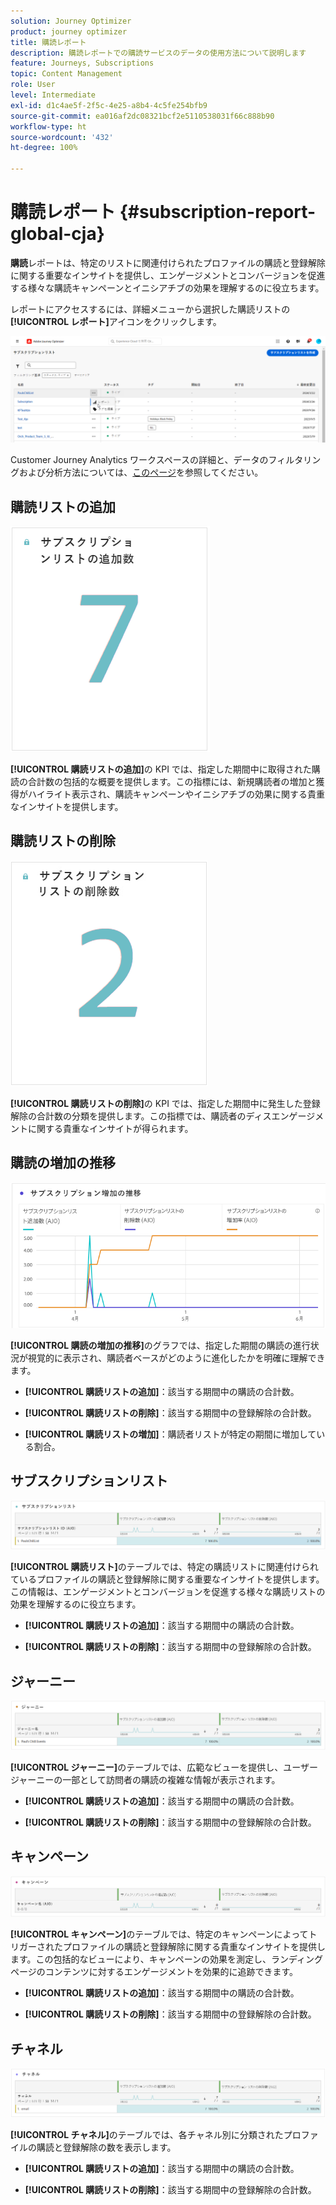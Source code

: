 ```yaml
---
solution: Journey Optimizer
product: journey optimizer
title: 購読レポート
description: 購読レポートでの購読サービスのデータの使用方法について説明します
feature: Journeys, Subscriptions
topic: Content Management
role: User
level: Intermediate
exl-id: d1c4ae5f-2f5c-4e25-a8b4-4c5fe254bfb9
source-git-commit: ea016af2dc08321bcf2e5110538031f66c888b90
workflow-type: ht
source-wordcount: '432'
ht-degree: 100%

---
```


# 購読レポート {#subscription-report-global-cja}

**購読**&#x200B;レポートは、特定のリストに関連付けられたプロファイルの購読と登録解除に関する重要なインサイトを提供し、エンゲージメントとコンバージョンを促進する様々な購読キャンペーンとイニシアチブの効果を理解するのに役立ちます。

レポートにアクセスするには、詳細メニューから選択した購読リストの&#x200B;**[!UICONTROL レポート]**&#x200B;アイコンをクリックします。

![](assets/cja-sub-access.png)

Customer Journey Analytics ワークスペースの詳細と、データのフィルタリングおよび分析方法については、[このページ](https://experienceleague.adobe.com/ja/docs/analytics-platform/using/cja-workspace/home)を参照してください。

## 購読リストの追加

![](assets/cja-sub-add.png)

**[!UICONTROL 購読リストの追加]**&#x200B;の KPI では、指定した期間中に取得された購読の合計数の包括的な概要を提供します。この指標には、新規購読者の増加と獲得がハイライト表示され、購読キャンペーンやイニシアチブの効果に関する貴重なインサイトを提供します。

## 購読リストの削除

![](assets/cja-sub-add-remove.png)

**[!UICONTROL 購読リストの削除]**&#x200B;の KPI では、指定した期間中に発生した登録解除の合計数の分類を提供します。この指標では、購読者のディスエンゲージメントに関する貴重なインサイトが得られます。

## 購読の増加の推移

![](assets/cja-sub-growth.png)

**[!UICONTROL 購読の増加の推移]**&#x200B;のグラフでは、指定した期間の購読の進行状況が視覚的に表示され、購読者ベースがどのように進化したかを明確に理解できます。

* **[!UICONTROL 購読リストの追加]**：該当する期間中の購読の合計数。

* **[!UICONTROL 購読リストの削除]**：該当する期間中の登録解除の合計数。

* **[!UICONTROL 購読リストの増加]**：購読者リストが特定の期間に増加している割合。

## サブスクリプションリスト

![](assets/cja-sub-lists.png)

**[!UICONTROL 購読リスト]**&#x200B;のテーブルでは、特定の購読リストに関連付けられているプロファイルの購読と登録解除に関する重要なインサイトを提供します。この情報は、エンゲージメントとコンバージョンを促進する様々な購読リストの効果を理解するのに役立ちます。

* **[!UICONTROL 購読リストの追加]**：該当する期間中の購読の合計数。

* **[!UICONTROL 購読リストの削除]**：該当する期間中の登録解除の合計数。

## ジャーニー

![](assets/cja-sub-journeys.png)

**[!UICONTROL ジャーニー]**&#x200B;のテーブルでは、広範なビューを提供し、ユーザージャーニーの一部として訪問者の購読の複雑な情報が表示されます。

* **[!UICONTROL 購読リストの追加]**：該当する期間中の購読の合計数。

* **[!UICONTROL 購読リストの削除]**：該当する期間中の登録解除の合計数。

## キャンペーン

![](assets/cja-sub-campaigns.png)

**[!UICONTROL キャンペーン]**&#x200B;のテーブルでは、特定のキャンペーンによってトリガーされたプロファイルの購読と登録解除に関する貴重なインサイトを提供します。この包括的なビューにより、キャンペーンの効果を測定し、ランディングページのコンテンツに対するエンゲージメントを効果的に追跡できます。

* **[!UICONTROL 購読リストの追加]**：該当する期間中の購読の合計数。

* **[!UICONTROL 購読リストの削除]**：該当する期間中の登録解除の合計数。

## チャネル

![](assets/cja-sub-channels.png)

**[!UICONTROL チャネル]**&#x200B;のテーブルでは、各チャネル別に分類されたプロファイルの購読と登録解除の数を表示します。

* **[!UICONTROL 購読リストの追加]**：該当する期間中の購読の合計数。

* **[!UICONTROL 購読リストの削除]**：該当する期間中の登録解除の合計数。
